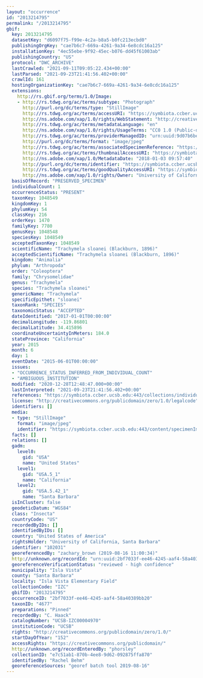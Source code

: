 ```yaml
---
layout: "occurrence"
id: "2013214795"
permalink: "/2013214795"
gbif:
  key: 2013214795
  datasetKey: "d6097f75-f99e-4c2a-b8a5-b0fc213ecbd0"
  publishingOrgKey: "cae7b6c7-669a-4261-9a34-6e8cdc16a125"
  installationKey: "4ec55ebe-9f92-45ec-b076-dd45f61003ab"
  publishingCountry: "US"
  protocol: "DWC_ARCHIVE"
  lastCrawled: "2021-09-11T09:05:22.434+00:00"
  lastParsed: "2021-09-23T21:41:56.402+00:00"
  crawlId: 161
  hostingOrganizationKey: "cae7b6c7-669a-4261-9a34-6e8cdc16a125"
  extensions:
    http://rs.gbif.org/terms/1.0/Image:
    - http://rs.tdwg.org/ac/terms/subtype: "Photograph"
      http://purl.org/dc/terms/type: "StillImage"
      http://rs.tdwg.org/ac/terms/accessURI: "https://symbiota.ccber.ucsb.edu:443/content/specimenImages/UCSB_IZC/UCSB-IZC00004/UCSB-IZC00004970_lg.jpg"
      http://ns.adobe.com/xap/1.0/rights/WebStatement: "http://creativecommons.org/publicdomain/zero/1.0/"
      http://rs.tdwg.org/ac/terms/metadataLanguage: "en"
      http://ns.adobe.com/xap/1.0/rights/UsageTerms: "CC0 1.0 (Public-domain)"
      http://rs.tdwg.org/ac/terms/providerManagedID: "urn:uuid:9d07b6be-2c77-475b-aa91-171199173db3"
      http://purl.org/dc/terms/format: "image/jpeg"
      http://rs.tdwg.org/ac/terms/associatedSpecimenReference: "https://symbiota.ccber.ucsb.edu:443/collections/individual/index.php?occid=102031"
      http://rs.tdwg.org/ac/terms/thumbnailAccessURI: "https://symbiota.ccber.ucsb.edu:443/content/specimenImages/UCSB_IZC/UCSB-IZC00004/UCSB-IZC00004970_tn.jpg"
      http://ns.adobe.com/xap/1.0/MetadataDate: "2018-01-03 09:57:40"
      http://purl.org/dc/terms/identifier: "https://symbiota.ccber.ucsb.edu:443/content/specimenImages/UCSB_IZC/UCSB-IZC00004/UCSB-IZC00004970_lg.jpg"
      http://rs.tdwg.org/ac/terms/goodQualityAccessURI: "https://symbiota.ccber.ucsb.edu:443/content/specimenImages/UCSB_IZC/UCSB-IZC00004/UCSB-IZC00004970.jpg"
      http://ns.adobe.com/xap/1.0/rights/Owner: "University of California, Santa Barbara"
  basisOfRecord: "PRESERVED_SPECIMEN"
  individualCount: 1
  occurrenceStatus: "PRESENT"
  taxonKey: 1048549
  kingdomKey: 1
  phylumKey: 54
  classKey: 216
  orderKey: 1470
  familyKey: 7780
  genusKey: 1048548
  speciesKey: 1048549
  acceptedTaxonKey: 1048549
  scientificName: "Trachymela sloanei (Blackburn, 1896)"
  acceptedScientificName: "Trachymela sloanei (Blackburn, 1896)"
  kingdom: "Animalia"
  phylum: "Arthropoda"
  order: "Coleoptera"
  family: "Chrysomelidae"
  genus: "Trachymela"
  species: "Trachymela sloanei"
  genericName: "Trachymela"
  specificEpithet: "sloanei"
  taxonRank: "SPECIES"
  taxonomicStatus: "ACCEPTED"
  dateIdentified: "2017-01-01T00:00:00"
  decimalLongitude: -119.86801
  decimalLatitude: 34.415896
  coordinateUncertaintyInMeters: 184.0
  stateProvince: "California"
  year: 2015
  month: 6
  day: 1
  eventDate: "2015-06-01T00:00:00"
  issues:
  - "OCCURRENCE_STATUS_INFERRED_FROM_INDIVIDUAL_COUNT"
  - "AMBIGUOUS_INSTITUTION"
  modified: "2020-12-28T12:48:47.000+00:00"
  lastInterpreted: "2021-09-23T21:41:56.402+00:00"
  references: "https://symbiota.ccber.ucsb.edu:443/collections/individual/index.php?occid=102031"
  license: "http://creativecommons.org/publicdomain/zero/1.0/legalcode"
  identifiers: []
  media:
  - type: "StillImage"
    format: "image/jpeg"
    identifier: "https://symbiota.ccber.ucsb.edu:443/content/specimenImages/UCSB_IZC/UCSB-IZC00004/UCSB-IZC00004970_lg.jpg"
  facts: []
  relations: []
  gadm:
    level0:
      gid: "USA"
      name: "United States"
    level1:
      gid: "USA.5_1"
      name: "California"
    level2:
      gid: "USA.5.42_1"
      name: "Santa Barbara"
  isInCluster: false
  geodeticDatum: "WGS84"
  class: "Insecta"
  countryCode: "US"
  recordedByIDs: []
  identifiedByIDs: []
  country: "United States of America"
  rightsHolder: "University of California, Santa Barbara"
  identifier: "102031"
  georeferencedBy: "zachary_brown (2019-08-16 11:00:34)"
  http://unknown.org/recordId: "urn:uuid:2bf7033f-ee46-4245-aaf4-58a40389bb20"
  georeferenceVerificationStatus: "reviewed - high confidence"
  municipality: "Isla Vista"
  county: "Santa Barbara"
  locality: "Isla Vista Elementary Field"
  collectionCode: "IZC"
  gbifID: "2013214795"
  occurrenceID: "2bf7033f-ee46-4245-aaf4-58a40389bb20"
  taxonID: "4677"
  preparations: "Pinned"
  recordedBy: "C. Haack"
  catalogNumber: "UCSB-IZC00004970"
  institutionCode: "UCSB"
  rights: "http://creativecommons.org/publicdomain/zero/1.0/"
  startDayOfYear: "152"
  accessRights: "https://creativecommons.org/publicdomain/"
  http://unknown.org/recordEnteredBy: "phorsley"
  collectionID: "e7c51ab1-870b-4ee8-9d62-092875ffa870"
  identifiedBy: "Rachel Behm"
  georeferenceSources: "georef batch tool 2019-08-16"
---
```

